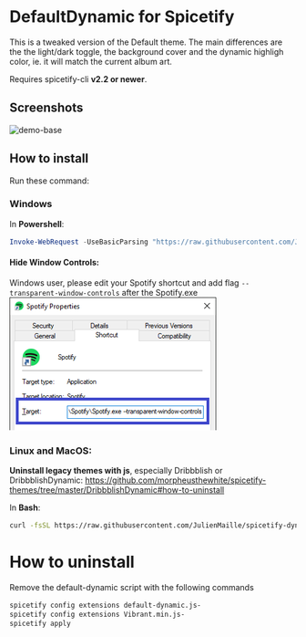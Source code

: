 # DefaultDynamic for Spicetify
This is a tweaked version of the Default theme.
The main differences are the the light/dark toggle, the background cover and the dynamic highligh color, ie. it will match the current album art.

Requires spicetify-cli **v2.2 or newer**.

## Screenshots
![demo-base](./Dark.gif)

## How to install
Run these command:

### Windows
In **Powershell**:
```powershell
Invoke-WebRequest -UseBasicParsing "https://raw.githubusercontent.com/JulienMaille/spicetify-dynamic-theme/master/install.ps1" | Invoke-Expression
```
#### Hide Window Controls:
Windows user, please edit your Spotify shortcut and add flag `--transparent-window-controls` after the Spotify.exe
![hide-controls](./windows-shortcut-instruction.png)

### Linux and MacOS:
**Uninstall legacy themes with js**, especially Dribbblish or DribbblishDynamic: https://github.com/morpheusthewhite/spicetify-themes/tree/master/DribbblishDynamic#how-to-uninstall

In **Bash**:
```bash
curl -fsSL https://raw.githubusercontent.com/JulienMaille/spicetify-dynamic-theme/master/install.sh | sh
```

# How to uninstall 
Remove the default-dynamic script with the following commands 

```
spicetify config extensions default-dynamic.js-
spicetify config extensions Vibrant.min.js-
spicetify apply
```
